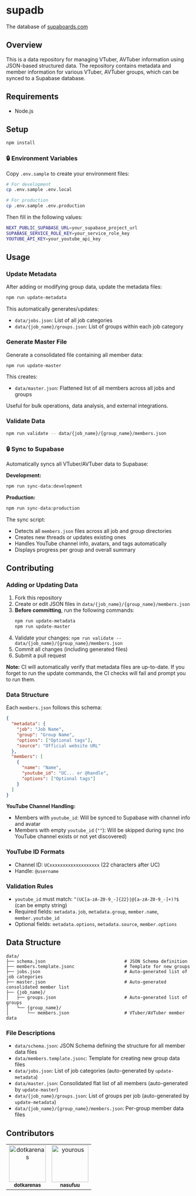 # supadb

The database of [supaboards.com](https://supaboards.com)

## Overview

This is a data repository for managing VTuber, AVTuber information using JSON-based structured data. The repository contains metadata and member information for various VTuber, AVTuber groups, which can be synced to a Supabase database.

## Requirements

- Node.js

## Setup

```bash
npm install
```

### 🔒 Environment Variables

Copy `.env.sample` to create your environment files:

```bash
# For development
cp .env.sample .env.local

# For production
cp .env.sample .env.production
```

Then fill in the following values:

```bash
NEXT_PUBLIC_SUPABASE_URL=your_supabase_project_url
SUPABASE_SERVICE_ROLE_KEY=your_service_role_key
YOUTUBE_API_KEY=your_youtube_api_key
```

## Usage

### Update Metadata

After adding or modifying group data, update the metadata files:

```bash
npm run update-metadata
```

This automatically generates/updates:
- `data/jobs.json`: List of all job categories
- `data/{job_name}/groups.json`: List of groups within each job category

### Generate Master File

Generate a consolidated file containing all member data:

```bash
npm run update-master
```

This creates:
- `data/master.json`: Flattened list of all members across all jobs and groups

Useful for bulk operations, data analysis, and external integrations.

### Validate Data

```bash
npm run validate -- data/{job_name}/{group_name}/members.json
```

### 🔒 Sync to Supabase

Automatically syncs all VTuber/AVTuber data to Supabase:

**Development:**
```bash
npm run sync-data:development
```

**Production:**
```bash
npm run sync-data:production
```

The sync script:
- Detects all `members.json` files across all job and group directories
- Creates new threads or updates existing ones
- Handles YouTube channel info, avatars, and tags automatically
- Displays progress per group and overall summary

## Contributing

### Adding or Updating Data

1. Fork this repository
2. Create or edit JSON files in `data/{job_name}/{group_name}/members.json`
3. **Before committing**, run the following commands:
   ```bash
   npm run update-metadata
   npm run update-master
   ```
4. Validate your changes: `npm run validate -- data/{job_name}/{group_name}/members.json`
5. Commit all changes (including generated files)
6. Submit a pull request

**Note:** CI will automatically verify that metadata files are up-to-date. If you forget to run the update commands, the CI checks will fail and prompt you to run them.

### Data Structure

Each `members.json` follows this schema:

```json
{
  "metadata": {
    "job": "Job Name",
    "group": "Group Name",
    "options": ["Optional tags"],
    "source": "Official website URL"
  },
  "members": [
    {
      "name": "Name",
      "youtube_id": "UC... or @handle",
      "options": ["Optional tags"]
    }
  ]
}
```

**YouTube Channel Handling:**
- Members with `youtube_id`: Will be synced to Supabase with channel info and avatar
- Members with empty `youtube_id` (`""`): Will be skipped during sync (no YouTube channel exists or not yet discovered)

### YouTube ID Formats

- Channel ID: `UCxxxxxxxxxxxxxxxxxxx` (22 characters after UC)
- Handle: `@username`

### Validation Rules

- `youtube_id` must match: `^(UC[a-zA-Z0-9_-]{22}|@[a-zA-Z0-9_-]+)?$` (can be empty string)
- Required fields: `metadata.job`, `metadata.group`, `member.name`, `member.youtube_id`
- Optional fields: `metadata.options`, `metadata.source`, `member.options`

## Data Structure

```
data/
├── schema.json                              # JSON Schema definition
├── members.template.jsonc                   # Template for new groups
├── jobs.json                                # Auto-generated list of job categories
├── master.json                              # Auto-generated consolidated member list
├── {job_name}/
│   ├── groups.json                          # Auto-generated list of groups
│   └── {group_name}/
│       └── members.json                     # VTuber/AVTuber member data
```

### File Descriptions

- `data/schema.json`: JSON Schema defining the structure for all member data files
- `data/members.template.jsonc`: Template for creating new group data files
- `data/jobs.json`: List of job categories (auto-generated by `update-metadata`)
- `data/master.json`: Consolidated flat list of all members (auto-generated by `update-master`)
- `data/{job_name}/groups.json`: List of groups per job (auto-generated by `update-metadata`)
- `data/{job_name}/{group_name}/members.json`: Per-group member data files

## Contributors

<!-- readme: contributors -start -->
<table>
	<tbody>
		<tr>
            <td align="center">
                <a href="https://github.com/dotkarenas">
                    <img src="https://avatars.githubusercontent.com/u/236640342?v=4" width="100;" alt="dotkarenas"/>
                    <br />
                    <sub><b>dotkarenas</b></sub>
                </a>
            </td>
            <td align="center">
                <a href="https://github.com/yourous">
                    <img src="https://avatars.githubusercontent.com/u/92163468?v=4" width="100;" alt="yourous"/>
                    <br />
                    <sub><b>nasufuu</b></sub>
                </a>
            </td>
		</tr>
	<tbody>
</table>
<!-- readme: contributors -end -->
